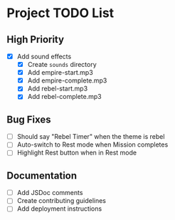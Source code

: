 # Project TODO List

## High Priority
- [x] Add sound effects
  - [x] Create `sounds` directory
  - [x] Add empire-start.mp3
  - [x] Add empire-complete.mp3
  - [x] Add rebel-start.mp3
  - [x] Add rebel-complete.mp3

## Bug Fixes
- [ ] Should say "Rebel Timer" when the theme is rebel
- [ ] Auto-switch to Rest mode when Mission completes
- [ ] Highlight Rest button when in Rest mode

## Documentation
- [ ] Add JSDoc comments
- [ ] Create contributing guidelines
- [ ] Add deployment instructions
